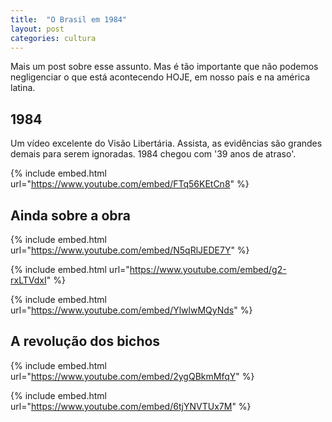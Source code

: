 ```yaml
---
title:  "O Brasil em 1984"
layout: post
categories: cultura
---
```


Mais um post sobre esse assunto. Mas é tão importante que não podemos negligenciar o que está acontecendo HOJE, em nosso país e na américa latina.


## 1984

Um vídeo excelente do Visão Libertária. Assista, as evidências são grandes demais para serem ignoradas. 1984 chegou com '39 anos de atraso'. 

{% include embed.html url="https://www.youtube.com/embed/FTq56KEtCn8" %}

## Ainda sobre a obra

{% include embed.html url="https://www.youtube.com/embed/N5qRlJEDE7Y" %}

{% include embed.html url="https://www.youtube.com/embed/g2-rxLTVdxI" %}

{% include embed.html url="https://www.youtube.com/embed/YlwlwMQyNds" %}

## A revolução dos bichos

{% include embed.html url="https://www.youtube.com/embed/2ygQBkmMfqY" %}

{% include embed.html url="https://www.youtube.com/embed/6tjYNVTUx7M" %}
